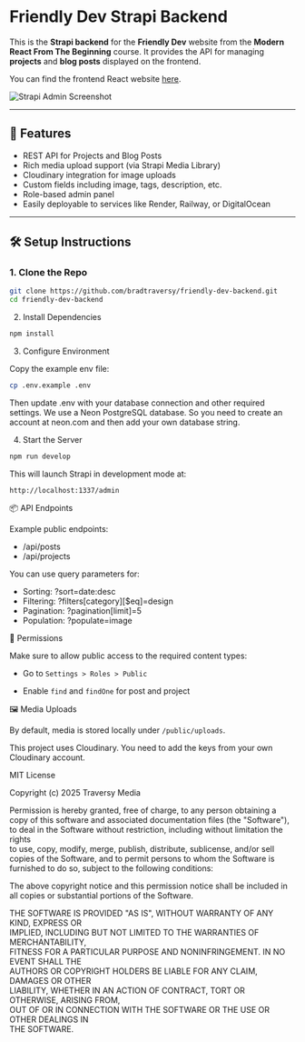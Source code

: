 # Friendly Dev Strapi Backend

This is the **Strapi backend** for the **Friendly Dev** website from the **Modern React From The Beginning** course. It provides the API for managing **projects** and **blog posts** displayed on the frontend.

You can find the frontend React website [here](https://github.com/bradtraversy/friendly-dev-frontend).

<img src="/public/screen.png" alt="Strapi Admin Screenshot" />

---

## 🧱 Features

- REST API for Projects and Blog Posts
- Rich media upload support (via Strapi Media Library)
- Cloudinary integration for image uploads
- Custom fields including image, tags, description, etc.
- Role-based admin panel
- Easily deployable to services like Render, Railway, or DigitalOcean

---

## 🛠️ Setup Instructions

### 1. Clone the Repo

```bash
git clone https://github.com/bradtraversy/friendly-dev-backend.git
cd friendly-dev-backend
```

2. Install Dependencies

```bash
npm install
```

3. Configure Environment

Copy the example env file:

```bash
cp .env.example .env
```

Then update .env with your database connection and other required settings. We use a Neon PostgreSQL database. So you need to create an account at neon.com and then add your own database string.

4. Start the Server

```bash
npm run develop
```

This will launch Strapi in development mode at:

```
http://localhost:1337/admin
```

📦 API Endpoints

Example public endpoints:

- /api/posts
- /api/projects

You can use query parameters for:

- Sorting: ?sort=date:desc
- Filtering: ?filters[category][$eq]=design
- Pagination: ?pagination[limit]=5
- Population: ?populate=image

🔐 Permissions

Make sure to allow public access to the required content types:

- Go to `Settings > Roles > Public`

- Enable `find` and `findOne` for post and project

🖼 Media Uploads

By default, media is stored locally under `/public/uploads`.

This project uses Cloudinary. You need to add the keys from your own Cloudinary account.

MIT License

Copyright (c) 2025 Traversy Media

Permission is hereby granted, free of charge, to any person obtaining a copy
of this software and associated documentation files (the "Software"), to deal
in the Software without restriction, including without limitation the rights  
to use, copy, modify, merge, publish, distribute, sublicense, and/or sell  
copies of the Software, and to permit persons to whom the Software is  
furnished to do so, subject to the following conditions:

The above copyright notice and this permission notice shall be included in  
all copies or substantial portions of the Software.

THE SOFTWARE IS PROVIDED "AS IS", WITHOUT WARRANTY OF ANY KIND, EXPRESS OR  
IMPLIED, INCLUDING BUT NOT LIMITED TO THE WARRANTIES OF MERCHANTABILITY,  
FITNESS FOR A PARTICULAR PURPOSE AND NONINFRINGEMENT. IN NO EVENT SHALL THE  
AUTHORS OR COPYRIGHT HOLDERS BE LIABLE FOR ANY CLAIM, DAMAGES OR OTHER  
LIABILITY, WHETHER IN AN ACTION OF CONTRACT, TORT OR OTHERWISE, ARISING FROM,  
OUT OF OR IN CONNECTION WITH THE SOFTWARE OR THE USE OR OTHER DEALINGS IN  
THE SOFTWARE.
